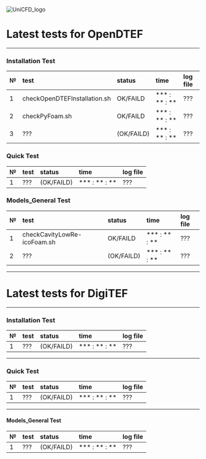 ![UniCFD_logo](https://raw.githubusercontent.com/VatutinKirill/UniCFD-Lab-Testing/master/docs/small_final_compact.png)
# Latest tests for OpenDTEF
* * *
### Installation Test

| № | test                         | status   | time          | log file |
|:--|:-----------------------------|:---------|:--------------|:---------|
|  1| checkOpenDTEFInstallation.sh | OK/FAILD | *** : ** : ** |    ???   |
|  2| checkPyFoam.sh               | OK/FAILD | *** : ** : ** |    ???   |
|  3| ??? | (OK/FAILD) | *** : ** : ** | ??? |

### Quick Test

| № | test |   status   |      time     | log file |
|:--|:-----|:-----------|:--------------|:---------|
|  1|  ??? | (OK/FAILD) | *** : ** : ** |    ???   |

### Models_General Test

| № | test                        | status   | time          | log file    |
|:--|:----------------------------|:---------|:--------------|:------------|
|  1| checkCavityLowRe-icoFoam.sh | OK/FAILD | *** : ** : ** |     ???     |
|  2| ??? | (OK/FAILD) | *** : ** : ** | ??? |

* * *

# Latest tests for DigiTEF
* * *
### Installation Test

| № | test |   status   |      time     | log file |
|:--|:-----|:-----------|:--------------|:---------|
|  1|  ??? | (OK/FAILD) | *** : ** : ** |    ???   |

* * *
### Quick Test

| № | test |  status    |      time     | log file |
|:--|:-----|:-----------|:--------------|:---------|
|  1|  ??? | (OK/FAILD) | *** : ** : ** |    ???   |

* * *
#### Models_General Test

| № | test |   status   |      time     | log file |
|:--|:-----|:-----------|:--------------|:---------|
|  1|  ??? | (OK/FAILD) | *** : ** : ** |    ???   |

